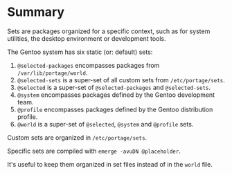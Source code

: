 # Summary

Sets are packages organized for a specific context, such as for system utilities, the desktop environment or development tools.

The Gentoo system has six static (or: default) sets:

1. `@selected-packages` encompasses packages from `/var/lib/portage/world`.
2. `@selected-sets` is a super-set of all custom sets from `/etc/portage/sets`.
3. `@selected` is a super-set of `@selected-packages` and `@selected-sets`.
4. `@system` encompasses packages defined by the Gentoo development team.
5. `@profile` encompasses packages defined by the Gentoo distribution profile.
6. `@world` is a super-set of `@selected`, `@system` and `@profile` sets.

Custom sets are organized in `/etc/portage/sets`.

Specific sets are compiled with `emerge -avuDN @placeholder`.

It's useful to keep them organized in set files instead of in the `world` file.
